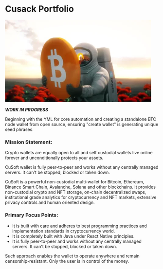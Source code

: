 # Cusack Portfolio

![Demo Animation](https://github.com/jmcusac/CuSoft-React-Native-Portfolio/blob/main/graphics/bitcoin.webp?raw=true)

***WORK IN PROGRESS***

Beginning with the YML for core automation and creating a standalone BTC node wallet from open source, ensuring "create wallet" is generating unique seed phrases.

### Mission Statement:

Crypto wallets are equally open to all and self custodial wallets live online forever and unconditionally protects your assets.

CuSoft wallet is fully peer-to-peer and works without any centrally managed servers. It can't be stopped, blocked or taken down.

CuSoft is a powerful non-custodial multi-wallet for Bitcoin, Ethereum, Binance Smart Chain, Avalanche, Solana and other blockchains. It provides non-custodial crypto and NFT storage, on-chain decentralized swaps, institutional grade analytics for cryptocurrency and NFT markets, extensive privacy controls and human oriented design. 

### Primary Focus Points:

 - It is built with care and adheres to best programming practices and implementation standards in cryptocurrency world.
 - It is completely built with Java under React Native principles.
 - It is fully peer-to-peer and works without any centrally managed servers. It can't be stopped, blocked or taken down.

Such approach enables the wallet to operate anywhere and remain censorship-resistant. Only the user is in control of the money.
